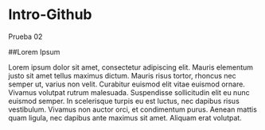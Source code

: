 # Intro-Github
 Prueba 02

##Lorem Ipsum

Lorem ipsum dolor sit amet, consectetur adipiscing elit. Mauris elementum justo sit amet tellus maximus dictum. Mauris risus tortor, rhoncus nec semper ut, varius non velit. Curabitur euismod elit vitae euismod ornare. Vivamus volutpat rutrum malesuada. Suspendisse sollicitudin elit eu nunc euismod semper. In scelerisque turpis eu est luctus, nec dapibus risus vestibulum. Vivamus non auctor orci, et condimentum purus. Aenean mattis quam ligula, nec dapibus ante maximus sit amet. Aliquam erat volutpat.